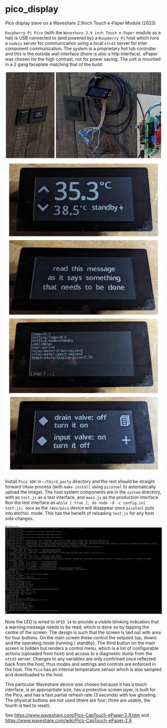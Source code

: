 # pico_display

Pico display slave on a Waveshare 2.9inch Touch e-Paper Module (2023)

`Raspberry Pi Pico` (with the `Waveshare 2.9 inch Touch e-Paper` module as a hat) is USB connected to (and powered by) a `Raspberry Pi` host
which runs a `nodejs` server for communication using a local `etcd3`
server for inter component communication. The system is a proprietary 
hot tub controller and this is the outside wall interface (there is also a http interface). ePaper was chosen
for the high contrast, not for power saving. The unit is mounted in a 2 gang faceplate matching that of the
build.

![Display 1](pico_display_1.jpg)
![Display 2](pico_display_2.jpg)

Install `Pico SDK` in `~/third_party` directory and the rest
should be straight forward `CMake` process (with `make install` using `picotool` to automatically upload the image). 
The host system components are in the `system` directory, with as `test.js` as a test interface, 
and `main.js` as the production interface. Run the test interface as `while [ true ]; do node -d -c config.ini test.js; done`
as the `/dev/pico` device will disappear once `picotool` puts into `BOOTSEL` mode. This has the benefit
of reloading `test.js` for any host side changes.

![Display 2](pico_server.jpg)

Note the LED is wired to `GPIO 14` to provide a visible blinking indication that
a warning message needs to be read, which is done so by tapping
the centre of the screen. The design is such that the screen is laid out with area for four buttons. On the main screen
these control the setpoint (up, down) and the operating mode (running / standby). The third button on the
main screen is hidden but renders a control menu, which is a list of 
configurable actions (uploaded from host) and access to a diagnostic
dump from the `etcd3` server. Changes to any variables are only
confirmed once reflected back from the host, thus modes and settings
and controls are enforced in the host. The `Pico` has an internal 
temperature sensor which is also sampled and downloaded to the host.

This particular Waveshare device was chosen because it has a touch interface, is an approprtiate size, has a protective
screen layer, is built for the Pico, and has a fast partial refresh rate (3 seconds) with low ghosting. The physical
buttons are not used (there are four: three are usable, the fourth is tied to reset).

See https://www.waveshare.com/Pico-CapTouch-ePaper-2.9.htm and https://www.waveshare.com/wiki/Pico-CapTouch-ePaper-2.9.
